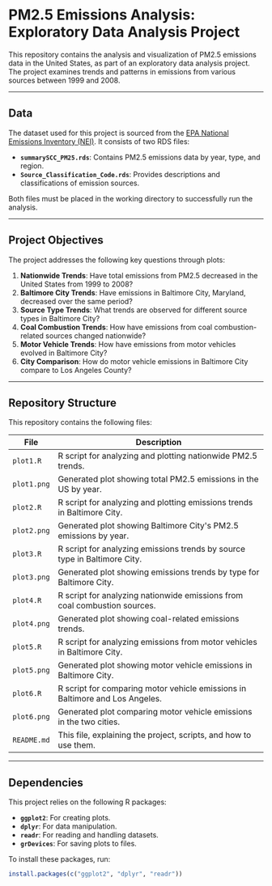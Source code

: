 # PM2.5 Emissions Analysis: Exploratory Data Analysis Project

This repository contains the analysis and visualization of PM2.5 emissions data in the United States, as part of an exploratory data analysis project. The project examines trends and patterns in emissions from various sources between 1999 and 2008.

---

## Data

The dataset used for this project is sourced from the [EPA National Emissions Inventory (NEI)](https://www.epa.gov/air-emissions-inventories). It consists of two RDS files:

- **`summarySCC_PM25.rds`**: Contains PM2.5 emissions data by year, type, and region.
- **`Source_Classification_Code.rds`**: Provides descriptions and classifications of emission sources.

Both files must be placed in the working directory to successfully run the analysis.

---

## Project Objectives

The project addresses the following key questions through plots:

1. **Nationwide Trends**: Have total emissions from PM2.5 decreased in the United States from 1999 to 2008?
2. **Baltimore City Trends**: Have emissions in Baltimore City, Maryland, decreased over the same period?
3. **Source Type Trends**: What trends are observed for different source types in Baltimore City?
4. **Coal Combustion Trends**: How have emissions from coal combustion-related sources changed nationwide?
5. **Motor Vehicle Trends**: How have emissions from motor vehicles evolved in Baltimore City?
6. **City Comparison**: How do motor vehicle emissions in Baltimore City compare to Los Angeles County?

---

## Repository Structure

This repository contains the following files:

| File            | Description                                                                 |
|-----------------|-----------------------------------------------------------------------------|
| `plot1.R`       | R script for analyzing and plotting nationwide PM2.5 trends.               |
| `plot1.png`     | Generated plot showing total PM2.5 emissions in the US by year.            |
| `plot2.R`       | R script for analyzing and plotting emissions trends in Baltimore City.    |
| `plot2.png`     | Generated plot showing Baltimore City's PM2.5 emissions by year.           |
| `plot3.R`       | R script for analyzing emissions trends by source type in Baltimore City.  |
| `plot3.png`     | Generated plot showing emissions trends by type for Baltimore City.        |
| `plot4.R`       | R script for analyzing nationwide emissions from coal combustion sources.  |
| `plot4.png`     | Generated plot showing coal-related emissions trends.                      |
| `plot5.R`       | R script for analyzing emissions from motor vehicles in Baltimore City.    |
| `plot5.png`     | Generated plot showing motor vehicle emissions in Baltimore City.          |
| `plot6.R`       | R script for comparing motor vehicle emissions in Baltimore and Los Angeles. |
| `plot6.png`     | Generated plot comparing motor vehicle emissions in the two cities.        |
| `README.md`     | This file, explaining the project, scripts, and how to use them.           |

---

## Dependencies

This project relies on the following R packages:

- **`ggplot2`**: For creating plots.
- **`dplyr`**: For data manipulation.
- **`readr`**: For reading and handling datasets.
- **`grDevices`**: For saving plots to files.

To install these packages, run:

```r
install.packages(c("ggplot2", "dplyr", "readr"))
